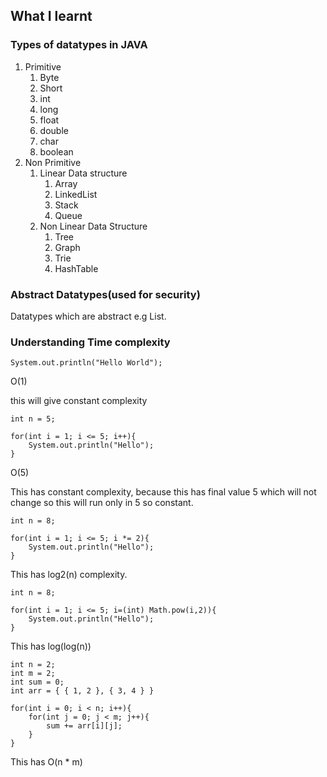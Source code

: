 ## What I learnt

### Types of datatypes in JAVA

1. Primitive
    1. Byte
    2. Short
    3. int
    4. long
    5. float
    6. double
    7. char
    9. boolean
2. Non Primitive
    1. Linear Data structure
        1. Array
        1. LinkedList
        1. Stack
        1. Queue
    2. Non Linear Data Structure
        1. Tree
        2. Graph
        3. Trie
        4. HashTable

### Abstract Datatypes(used for security)
Datatypes which are abstract e.g List.

### Understanding Time complexity

```
System.out.println("Hello World");
```
O(1)

this will give constant complexity


```
int n = 5;

for(int i = 1; i <= 5; i++){
    System.out.println("Hello");
}
```
O(5)

This has constant complexity, because this has final value 5 which will not change so this will run only in 5 so constant.

```
int n = 8;

for(int i = 1; i <= 5; i *= 2){
    System.out.println("Hello");
}
```

This has log2(n) complexity.

```
int n = 8;

for(int i = 1; i <= 5; i=(int) Math.pow(i,2)){
    System.out.println("Hello");
}
```
This has log(log(n))

```
int n = 2;
int m = 2;
int sum = 0;
int arr = { { 1, 2 }, { 3, 4 } }

for(int i = 0; i < n; i++){
    for(int j = 0; j < m; j++){
        sum += arr[i][j];
    }
}
```
This has O(n * m)
